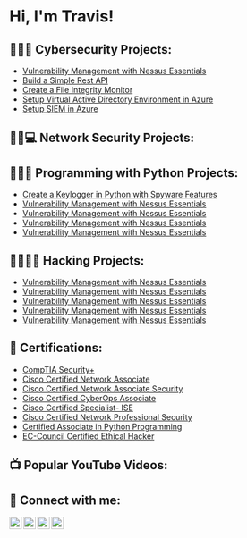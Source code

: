 <h1>Hi, I'm Travis! </h1>

<h2>👨‍💻🔐 Cybersecurity Projects:</h2>

- [Vulnerability Management with Nessus Essentials](https://github.com/cybertrav/VulnerabilityManagement-NessusEssentialsLab)
- [Build a Simple Rest API](https://www.youtube.com/watch?v=P9wz0Sted_I)
- [Create a File Integrity Monitor](https://www.youtube.com/watch?v=P9wz0Sted_I)
- [Setup Virtual Active Directory Environment in Azure](https://github.com/cybertrav/VulnerabilityManagement-NessusEssentialsLab)
- [Setup SIEM in Azure](https://www.youtube.com/watch?v=P9wz0Sted_I)
<h2>👨‍💻💻 Network Security Projects:</h2>

<h2>👨‍💻🐍 Programming with Python Projects:</h2>

- [Create a Keylogger in Python with Spyware Features](https://github.com/cybertrav/VulnerabilityManagement-NessusEssentialsLab)
- [Vulnerability Management with Nessus Essentials](https://github.com/cybertrav/VulnerabilityManagement-NessusEssentialsLab)
- [Vulnerability Management with Nessus Essentials](https://github.com/cybertrav/VulnerabilityManagement-NessusEssentialsLab)
- [Vulnerability Management with Nessus Essentials](https://github.com/cybertrav/VulnerabilityManagement-NessusEssentialsLab)
- [Vulnerability Management with Nessus Essentials](https://github.com/cybertrav/VulnerabilityManagement-NessusEssentialsLab)


<h2>👨‍💻🐱‍👤 Hacking Projects:</h2>

- [Vulnerability Management with Nessus Essentials](https://github.com/cybertrav/VulnerabilityManagement-NessusEssentialsLab)
- [Vulnerability Management with Nessus Essentials](https://github.com/cybertrav/VulnerabilityManagement-NessusEssentialsLab)
- [Vulnerability Management with Nessus Essentials](https://github.com/cybertrav/VulnerabilityManagement-NessusEssentialsLab)
- [Vulnerability Management with Nessus Essentials](https://github.com/cybertrav/VulnerabilityManagement-NessusEssentialsLab)
- [Vulnerability Management with Nessus Essentials](https://github.com/cybertrav/VulnerabilityManagement-NessusEssentialsLab)

<h2>📃 Certifications:</h2>

- [CompTIA Security+](https://www.credly.com/badges/221067b5-77d3-421f-a8e2-98b337c8140f/public_url)
- [Cisco Certified Network Associate](https://www.credly.com/badges/f65f5150-c011-4e0e-9fc3-9c0b3409ea9f/public_url)
- [Cisco Certified Network Associate Security](https://www.credly.com/badges/b7cd30a2-760f-49ce-b2ff-6d30f67ba10c/public_url)
- [Cisco Certified CyberOps Associate](https://www.credly.com/badges/158e46d7-bf70-4529-8b9a-cd3cfbf20d39/public_url)
- [Cisco Certified Specialist- ISE](https://www.credly.com/badges/76ec3e24-b033-4eb5-a718-1d94ae903c97/public_url)
- [Cisco Certified Network Professional Security](https://www.credly.com/badges/9ce0ccec-8a85-46a0-8618-cfbb740d7ac9/public_url)
- [Certified Associate in Python Programming](https://www.credly.com/badges/c9c148ba-371a-4b61-9061-7089d77ba79a/public_url)
- [EC-Council Certified Ethical Hacker](https://aspen.eccouncil.org/VerifyBadge?type=certification&a=YGbAiRll0Av6gwl01Eh6OWvyhgqmueYTvru6O4MEf48=)

<h2>📺 Popular YouTube Videos:</h2>


<h2> 🤳 Connect with me:</h2>

[<img align="left" alt="JoshMadakor | YouTube" width="22px" src="https://cdn.jsdelivr.net/npm/simple-icons@v3/icons/youtube.svg" />][youtube]
[<img align="left" alt="JoshMadakor | Twitter" width="22px" src="https://cdn.jsdelivr.net/npm/simple-icons@v3/icons/twitter.svg" />][twitter]
[<img align="left" alt="JoshMadakor | LinkedIn" width="22px" src="https://cdn.jsdelivr.net/npm/simple-icons@v3/icons/linkedin.svg" />][linkedin]
[<img align="left" alt="JoshMadakor | Instagram" width="22px" src="https://cdn.jsdelivr.net/npm/simple-icons@v3/icons/instagram.svg" />][instagram]

[twitter]: https://twitter.com/joshmadakor
[youtube]: https://www.youtube.com/c/joshmadakor
[instagram]: https://www.instagram.com/joshmadakor/
[linkedin]: https://linkedin.com/in/joshmadakor

<!--
**joshmadakor1/joshmadakor1** is a ✨ _special_ ✨ repository because its `README.md` (this file) appears on your GitHub profile.

Here are some ideas to get you started:

- 🔭 I’m currently working on ...
- 🌱 I’m currently learning ...
- 👯 I’m looking to collaborate on ...
- 🤔 I’m looking for help with ...
- 💬 Ask me about ...
- 📫 How to reach me: ...
- 😄 Pronouns: ...
- ⚡ Fun fact: ...
-->
